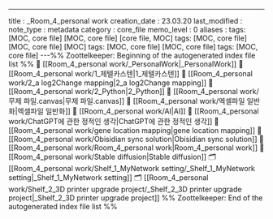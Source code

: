 ---
title : _Room_4_personal work
creation_date : 23.03.20
last_modified :
note_type : metadata
category : core_file
memo_level : 0
aliases : 
tags: [MOC, core file] [MOC, core file] [core file, MOC]
tags: [MOC, core file] [MOC, core file] [MOC]
tags: [MOC, core file] [MOC, core file]
tags: [MOC, core file]
---%% Zoottelkeeper: Beginning of the autogenerated index file list  %%
📄 [[Room_4_personal work/_PersonalWork|_PersonalWork]]
📄 [[Room_4_personal work/1_제텔카스텐|1_제텔카스텐]]
📄 [[Room_4_personal work/2_a log2Change mapping|2_a log2Change mapping]]
📄 [[Room_4_personal work/2_Python|2_Python]]
📄 [[Room_4_personal work/무제 파일.canvas|무제 파일.canvas]]
📄 [[Room_4_personal work/엑셀파일 일반화|엑셀파일 일반화]]
📄 [[Room_4_personal work/AI|AI]]
📄 [[Room_4_personal work/ChatGPT에 관한 정적인 생각|ChatGPT에 관한 정적인 생각]]
📄 [[Room_4_personal work/gene location mapping|gene location mapping]]
📄 [[Room_4_personal work/Obisidian sync solution|Obisidian sync solution]]
📄 [[Room_4_personal work/Room_4_personal work|Room_4_personal work]]
📄 [[Room_4_personal work/Stable diffusion|Stable diffusion]]
🗂️ [[Room_4_personal work/Shelf_1_MyNetwork setting/_Shelf_1_MyNetwork setting|_Shelf_1_MyNetwork setting]]
🗂️ [[Room_4_personal work/Shelf_2_3D printer upgrade project/_Shelf_2_3D printer upgrade project|_Shelf_2_3D printer upgrade project]]
%% Zoottelkeeper: End of the autogenerated index file list  %%
